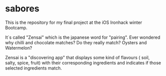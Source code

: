 # sabores
This is the repository for my final project at the iOS Ironhack winter Bootcamp.

It´s called "Zensai" which is the japanese word for "pairing". 
Ever wondered why chilli and chocolate matches? Do they really match? Oysters and Watermelon? 

Zensai is a "discovering app" that displays some kind of flavours ( soil, salty, spice, fruit) with their 
corresponding ingredients and indicates if those selected ingredients match.

